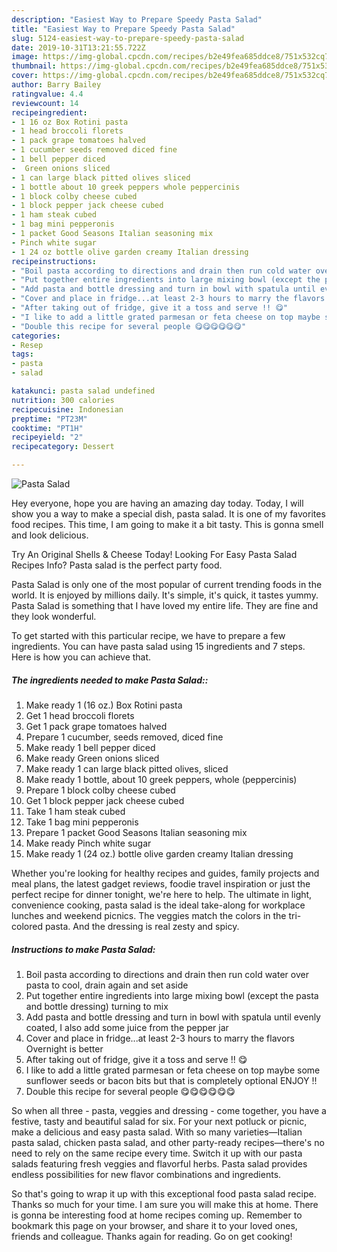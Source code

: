 ```yaml
---
description: "Easiest Way to Prepare Speedy Pasta Salad"
title: "Easiest Way to Prepare Speedy Pasta Salad"
slug: 5124-easiest-way-to-prepare-speedy-pasta-salad
date: 2019-10-31T13:21:55.722Z
image: https://img-global.cpcdn.com/recipes/b2e49fea685ddce8/751x532cq70/pasta-salad-recipe-main-photo.jpg
thumbnail: https://img-global.cpcdn.com/recipes/b2e49fea685ddce8/751x532cq70/pasta-salad-recipe-main-photo.jpg
cover: https://img-global.cpcdn.com/recipes/b2e49fea685ddce8/751x532cq70/pasta-salad-recipe-main-photo.jpg
author: Barry Bailey
ratingvalue: 4.4
reviewcount: 14
recipeingredient:
- 1 16 oz Box Rotini pasta
- 1 head broccoli florets
- 1 pack grape tomatoes halved
- 1 cucumber seeds removed diced fine
- 1 bell pepper diced
-  Green onions sliced
- 1 can large black pitted olives sliced
- 1 bottle about 10 greek peppers whole peppercinis
- 1 block colby cheese cubed
- 1 block pepper jack cheese cubed
- 1 ham steak cubed
- 1 bag mini pepperonis
- 1 packet Good Seasons Italian seasoning mix
- Pinch white sugar
- 1 24 oz bottle olive garden creamy Italian dressing
recipeinstructions:
- "Boil pasta according to directions and drain then run cold water over pasta to cool, drain again and set aside"
- "Put together entire ingredients into large mixing bowl (except the pasta and bottle dressing) turning to mix"
- "Add pasta and bottle dressing and turn in bowl with spatula until evenly coated, I also add some juice from the pepper jar"
- "Cover and place in fridge...at least 2-3 hours to marry the flavors Overnight is better"
- "After taking out of fridge, give it a toss and serve !! 😋"
- "I like to add a little grated parmesan or feta cheese on top maybe some sunflower seeds or bacon bits but that is completely optional ENJOY !!"
- "Double this recipe for several people 😋😋😋😋😋😋"
categories:
- Resep
tags:
- pasta
- salad

katakunci: pasta salad undefined
nutrition: 300 calories
recipecuisine: Indonesian
preptime: "PT23M"
cooktime: "PT1H"
recipeyield: "2"
recipecategory: Dessert

---
```



![Pasta Salad](https://img-global.cpcdn.com/recipes/b2e49fea685ddce8/751x532cq70/pasta-salad-recipe-main-photo.jpg)

Hey everyone, hope you are having an amazing day today. Today, I will show you a way to make a special dish, pasta salad. It is one of my favorites food recipes. This time, I am going to make it a bit tasty. This is gonna smell and look delicious.

Try An Original Shells &amp; Cheese Today! Looking For Easy Pasta Salad Recipes Info? Pasta salad is the perfect party food.

Pasta Salad is only one of the most popular of current trending foods in the world. It is enjoyed by millions daily. It's simple, it's quick, it tastes yummy. Pasta Salad is something that I have loved my entire life. They are fine and they look wonderful.


To get started with this particular recipe, we have to prepare a few ingredients. You can have pasta salad using 15 ingredients and 7 steps. Here is how you can achieve that.

##### The ingredients needed to make Pasta Salad::

1. Make ready 1 (16 oz.) Box Rotini pasta
1. Get 1 head broccoli florets
1. Get 1 pack grape tomatoes halved
1. Prepare 1 cucumber, seeds removed, diced fine
1. Make ready 1 bell pepper diced
1. Make ready  Green onions sliced
1. Make ready 1 can large black pitted olives, sliced
1. Make ready 1 bottle, about 10 greek peppers, whole (peppercinis)
1. Prepare 1 block colby cheese cubed
1. Get 1 block pepper jack cheese cubed
1. Take 1 ham steak cubed
1. Take 1 bag mini pepperonis
1. Prepare 1 packet Good Seasons Italian seasoning mix
1. Make ready Pinch white sugar
1. Make ready 1 (24 oz.) bottle olive garden creamy Italian dressing


Whether you&#39;re looking for healthy recipes and guides, family projects and meal plans, the latest gadget reviews, foodie travel inspiration or just the perfect recipe for dinner tonight, we&#39;re here to help. The ultimate in light, convenience cooking, pasta salad is the ideal take-along for workplace lunches and weekend picnics. The veggies match the colors in the tri-colored pasta. And the dressing is real zesty and spicy. 

##### Instructions to make Pasta Salad:

1. Boil pasta according to directions and drain then run cold water over pasta to cool, drain again and set aside
1. Put together entire ingredients into large mixing bowl (except the pasta and bottle dressing) turning to mix
1. Add pasta and bottle dressing and turn in bowl with spatula until evenly coated, I also add some juice from the pepper jar
1. Cover and place in fridge...at least 2-3 hours to marry the flavors Overnight is better
1. After taking out of fridge, give it a toss and serve !! 😋
1. I like to add a little grated parmesan or feta cheese on top maybe some sunflower seeds or bacon bits but that is completely optional ENJOY !!
1. Double this recipe for several people 😋😋😋😋😋😋


So when all three - pasta, veggies and dressing - come together, you have a festive, tasty and beautiful salad for six. For your next potluck or picnic, make a delicious and easy pasta salad. With so many varieties—Italian pasta salad, chicken pasta salad, and other party-ready recipes—there&#39;s no need to rely on the same recipe every time. Switch it up with our pasta salads featuring fresh veggies and flavorful herbs. Pasta salad provides endless possibilities for new flavor combinations and ingredients. 

So that's going to wrap it up with this exceptional food pasta salad recipe. Thanks so much for your time. I am sure you will make this at home. There is gonna be interesting food at home recipes coming up. Remember to bookmark this page on your browser, and share it to your loved ones, friends and colleague. Thanks again for reading. Go on get cooking!

